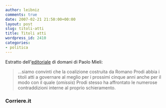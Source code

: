 ```yaml
---
author: leibniz
comments: true
date: 2007-02-21 21:50:00+00:00
layout: post
slug: titoli-atti
title: Titoli atti
wordpress_id: 2410
categories:
- politica
---
```


Estratto dell'[editoriale](http://www.corriere.it/Primo_Piano/Editoriali/2006/03_Marzo/08/scelte.shtml) di domani di Paolo Mieli:


> ...siamo convinti che la coalizione costruita da Romano Prodi abbia i titoli atti a governare al meglio per i prossimi cinque anni anche per il modo con il quale (_omissis_) Prodi stesso ha affrontato le numerose contraddizioni interne al proprio schieramento.




### Corriere.it
